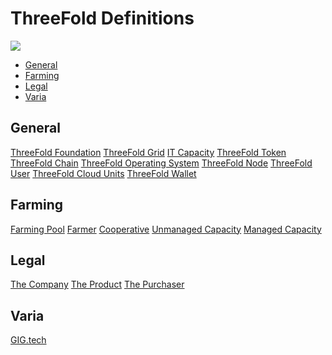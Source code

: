 # ThreeFold Definitions

![](https://images.unsplash.com/photo-1459369510627-9efbee1e6051?ixlib=rb-0.3.5&s=38ae765bce56658e76ab24ba3dcdd5ad&auto=format&fit=crop&w=1650&q=80)

- [General](#general)
- [Farming](#farming)
- [Legal](#legal)
- [Varia](#varia)

<a id='general'></a>

## General

[ThreeFold Foundation](threefold_foundation.md ':include')
[ThreeFold Grid](threefold_grid.md ':include')
[IT Capacity](it_capacity.md ':include')
[ThreeFold Token](threefold_token.md ':include')
[ThreeFold Chain](threefold_chain.md ':include')
[ThreeFold Operating System](threefold_operating_system.md ':include')
[ThreeFold Node](threefold_node.md ':include')
[ThreeFold User](threefold_user.md ':include')
[ThreeFold Cloud Units](threefold_cloud_units.md ':include')
[ThreeFold Wallet](threefold_wallet.md ':include')


<a id='farming'></a>

## Farming

[Farming Pool](threefold_farming_pool.md ':include')
[Farmer](threefold_farmer.md ':include')
[Cooperative](threefold_cooperative.md ':include')
[Unmanaged Capacity](threefold_unmanaged_capacity.md ':include')
[Managed Capacity](threefold_managed_capacity.md ':include')


<a id='legal'></a>

## Legal

[The Company](../legal/sub/the_company.md ':include')
[The Product](../legal/sub/the_product.md ':include')
[The Purchaser](../legal/sub/the_purchaser.md ':include')


<a id='varia'></a>

## Varia

[GIG.tech](threefold_tech.md ':include')


